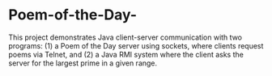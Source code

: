 # Poem-of-the-Day-
This project demonstrates Java client-server communication with two programs: (1) a Poem of the Day server using sockets, where clients request poems via Telnet, and (2) a Java RMI system where the client asks the server for the largest prime in a given range.
